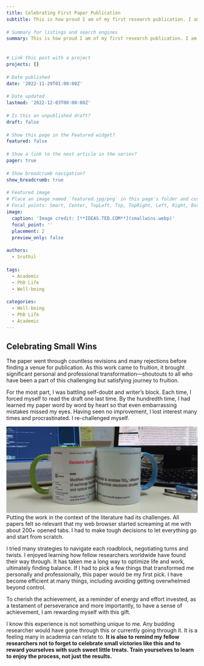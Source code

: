 ```yaml
---
title: Celebrating First Paper Publication
subtitle: This is how proud I am of my first research publication. I am treating myself with a custom-made gift...

# Summary for listings and search engines
summary: This is how proud I am of my first research publication. I am treating myself with a custom-made gift...The paper went through countless revisions and many rejections before finding a venue for publication. As this work came to fruition, it brought significant personal and professional transformation—shoutouts to all who have been a part of this challenging but satisfying journey to fruition.


# Link this post with a project
projects: []

# Date published
date: '2022-11-29T01:00:00Z'

# Date updated
lastmod: '2022-12-03T00:00:00Z'

# Is this an unpublished draft?
draft: false

# Show this page in the Featured widget?
featured: false

# Show a link to the next article in the series?
pager: true

# Show breadcrumb navigation?
show_breadcrumb: true

# Featured image
# Place an image named `featured.jpg/png` in this page's folder and customize its options here.
# Focal points: Smart, Center, TopLeft, Top, TopRight, Left, Right, BottomLeft, Bottom, BottomRight.
image: 
  caption: 'Image credit: [**IDEAS.TED.COM**](smallwins.webp)'
  focal_point: ''
  placement: 2
  preview_only: false

authors:
  - Sruthil

tags:
  - Academic
  - PhD Life
  - Well-being

categories:
  - Well-being
  - PhD Life
  - Academic
---
```

## Celebrating Small Wins
The paper went through countless revisions and many rejections before finding a venue for publication. As this work came to fruition, it brought significant personal and professional transformation—shoutouts to all who have been a part of this challenging but satisfying journey to fruition.

For the most part, I was battling self-doubt and writer’s block. Each time, I forced myself to read the draft one last time. By the hundredth time, I had learned my paper word by word by heart so that even embarrassing mistakes missed my eyes. Having seen no improvement, I lost interest many times and procrastinated. I re-challenged myself.

![MarineGEO circle logo](paper_printed_cup.jpg "Paper Header printed on a Cup")
Putting the work in the context of the literature had its challenges. All papers felt so relevant that my web browser started screaming at me with about 200+ opened tabs. I had to make tough decisions to let everything go and start from scratch.

I tried many strategies to navigate each roadblock, negotiating turns and twists. I enjoyed learning how fellow researchers worldwide have found their way through. It has taken me a long way to optimize life and work, ultimately finding balance.
If I had to pick a few things that transformed me personally and professionally, this paper would be my first pick. I have become efficient at many things, including avoiding getting overwhelmed beyond control.

To cherish the achievement, as a reminder of energy and effort invested, as a testament of perseverance and more importantly, to have a sense of achievement, I am rewarding myself with this gift.

I know this experience is not something unique to me. Any budding researcher would have gone through this or currently going through it. It is a feeling many in academia can relate to. **It is also to remind my fellow researchers not to forget to celebrate small victories like this and to reward yourselves with such sweet little treats. Train yourselves to learn to enjoy the process, not just the results.**
